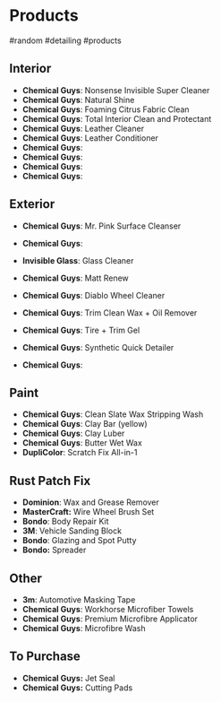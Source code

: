 # Products
#random #detailing #products

## Interior
- **Chemical Guys**: Nonsense Invisible Super Cleaner
- **Chemical Guys**: Natural Shine
- **Chemical Guys**: Foaming Citrus Fabric Clean
- **Chemical Guys**: Total Interior Clean and Protectant
- **Chemical Guys**: Leather Cleaner
- **Chemical Guys**: Leather Conditioner
- **Chemical Guys**: 
- **Chemical Guys**: 
- **Chemical Guys**: 
- **Chemical Guys**: 

## Exterior
- **Chemical Guys**: Mr. Pink Surface Cleanser
- **Chemical Guys**: 
- **Invisible Glass**: Glass Cleaner
- **Chemical Guys**: Matt Renew
- **Chemical Guys**: Diablo Wheel Cleaner
- **Chemical Guys**: Trim Clean Wax + Oil Remover
- **Chemical Guys**: Tire + Trim Gel

- **Chemical Guys**: Synthetic Quick Detailer
- **Chemical Guys**: 

## Paint
- **Chemical Guys**: Clean Slate Wax Stripping Wash
- **Chemical Guys**: Clay Bar (yellow)
- **Chemical Guys**: Clay Luber
- **Chemical Guys**: Butter Wet Wax
- **DupliColor**: Scratch Fix All-in-1

## Rust Patch Fix
- **Dominion**: Wax and Grease Remover
- **MasterCraft:** Wire Wheel Brush Set
- **Bondo**: Body Repair Kit
- **3M**: Vehicle Sanding Block
- **Bondo**: Glazing and Spot Putty
- **Bondo:** Spreader

## Other
- **3m**: Automotive Masking Tape
- **Chemical Guys**: Workhorse Microfiber Towels
- **Chemical Guys**: Premium Microfibre Applicator
- **Chemical Guys**: Microfibre Wash

## To Purchase
- **Chemical Guys:** Jet Seal
- **Chemical Guys:** Cutting Pads